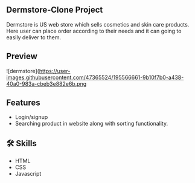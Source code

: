## Dermstore-Clone Project

Dermstore is US web store which sells cosmetics and skin care products. Here user can place order according to their needs and it can going to easily
deliver to them.

## Preview


![dermstore](https://user-images.githubusercontent.com/47365524/195566661-9b10f7b0-a438-40a0-983a-cbeb3e882e6b.png

## Features
- Login/signup
- Searching product in website along with sorting functionality.

## 🛠 Skills
- HTML
- CSS
- Javascript
